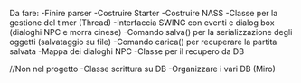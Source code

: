 Da fare:
-Finire parser
-Costruire Starter
-Costruire NASS
-Classe per la gestione del timer (Thread)
-Interfaccia SWING con eventi e dialog box (dialoghi NPC e morra cinese)
-Comando salva() per la serializzazione degli oggetti (salvataggio su file)
-Comando carica() per recuperare la partita salvata
-Mappa dei dialoghi NPC
-Classe per il recupero da DB

//Non nel progetto
-Classe scrittura su DB
	-Organizzare i vari DB (Miro)